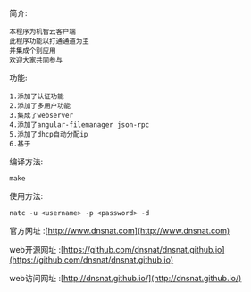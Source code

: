 简介:

	本程序为机智云客户端
	此程序功能以打通通道为主
	并集成个别应用
	欢迎大家共同参与

功能:

    1.添加了认证功能
	2.添加了多用户功能
	3.集成了webserver
	4.添加了angular-filemanager json-rpc
	5.添加了dhcp自动分配ip
	6.基于

编译方法:

    make

使用方法: 

	natc -u <username> -p <password> -d

官方网址    :[http://www.dnsnat.com](http://www.dnsnat.com)

web开源网址 :[https://github.com/dnsnat/dnsnat.github.io](https://github.com/dnsnat/dnsnat.github.io)

web访问网址 :[http://dnsnat.github.io/](http://dnsnat.github.io/)

